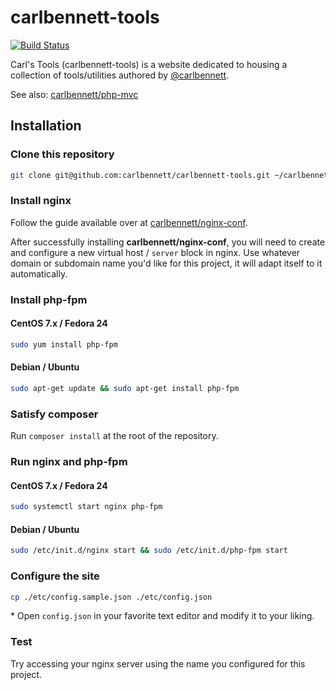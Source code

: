 # carlbennett-tools

[![Build Status](https://travis-ci.org/carlbennett/carlbennett-tools.svg?branch=master)](https://travis-ci.org/carlbennett/carlbennett-tools)

Carl's Tools (carlbennett-tools) is a website dedicated to housing a collection
of tools/utilities authored by [@carlbennett](https://github.com/carlbennett).

See also: [carlbennett/php-mvc](https://github.com/carlbennett/php-mvc)

## Installation

### Clone this repository
```sh
git clone git@github.com:carlbennett/carlbennett-tools.git ~/carlbennett-tools
```

### Install nginx
Follow the guide available over at
[carlbennett/nginx-conf](https://github.com/carlbennett/nginx-conf).

After successfully installing **carlbennett/nginx-conf**, you will need to
create and configure a new virtual host / `server` block in nginx. Use whatever
domain or subdomain name you'd like for this project, it will adapt itself to
it automatically.

### Install php-fpm
#### CentOS 7.x / Fedora 24
```sh
sudo yum install php-fpm
```

#### Debian / Ubuntu
```sh
sudo apt-get update && sudo apt-get install php-fpm
```

### Satisfy composer
Run `composer install` at the root of the repository.

### Run nginx and php-fpm
#### CentOS 7.x / Fedora 24
```sh
sudo systemctl start nginx php-fpm
```

#### Debian / Ubuntu
```sh
sudo /etc/init.d/nginx start && sudo /etc/init.d/php-fpm start
```

### Configure the site
```sh
cp ./etc/config.sample.json ./etc/config.json
```

\* Open `config.json` in your favorite text editor and modify it to your
   liking.

### Test
Try accessing your nginx server using the name you configured for this project.
